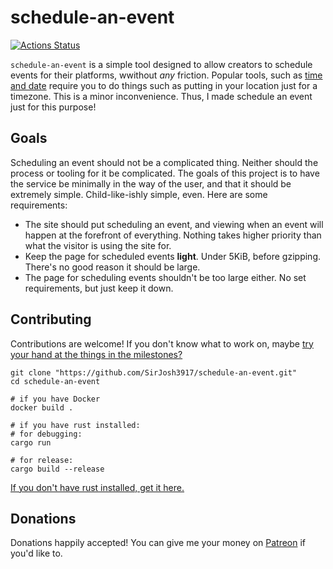 # schedule-an-event
[![Actions Status](https://github.com/SirJosh3917/schedule-an-event/workflows/Docker%20Image%20CI/badge.svg)](https://github.com/SirJosh3917/schedule-an-event/actions)

`schedule-an-event` is a simple tool designed to allow creators to schedule events for their platforms, wwithout *any* friction. Popular tools, such as [time and date](https://www.timeanddate.com/) require you to do things such as putting in your location just for a timezone. This is a minor inconvenience. Thus, I made schedule an event just for this purpose!

## Goals
Scheduling an event should not be a complicated thing. Neither should the process or tooling for it be complicated. The goals of this project is to have the service be minimally in the way of the user, and that it should be extremely simple. Child-like-ishly simple, even. Here are some requirements:
- The site should put scheduling an event, and viewing when an event will happen at the forefront of everything. Nothing takes higher priority than what the visitor is using the site for.
- Keep the page for scheduled events **light**. Under 5KiB, before gzipping. There's no good reason it should be large.
- The page for scheduling events shouldn't be too large either. No set requirements, but just keep it down.

## Contributing
Contributions are welcome! If you don't know what to work on, maybe [try your hand at the things in the milestones?](https://github.com/SirJosh3917/schedule-an-event/milestones)

```shell
git clone "https://github.com/SirJosh3917/schedule-an-event.git"
cd schedule-an-event

# if you have Docker
docker build .

# if you have rust installed:
# for debugging:
cargo run

# for release:
cargo build --release
```

[If you don't have rust installed, get it here.](https://rustup.rs/)

## Donations
Donations happily accepted! You can give me your money on [Patreon](https://www.patreon.com/sirjosh3917) if you'd like to.